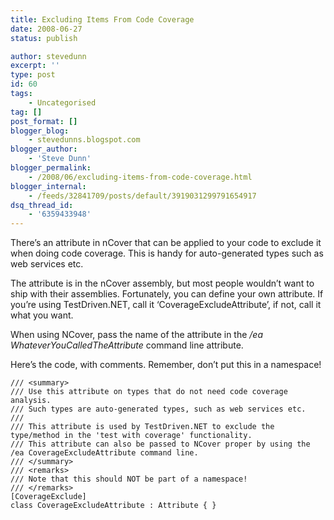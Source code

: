 ```yaml
---
title: Excluding Items From Code Coverage
date: 2008-06-27
status: publish

author: stevedunn
excerpt: ''
type: post
id: 60
tags:
    - Uncategorised
tag: []
post_format: []
blogger_blog:
    - stevedunns.blogspot.com
blogger_author:
    - 'Steve Dunn'
blogger_permalink:
    - /2008/06/excluding-items-from-code-coverage.html
blogger_internal:
    - /feeds/32841709/posts/default/3919031299791654917
dsq_thread_id:
    - '6359433948'
---
```


There’s an attribute in nCover that can be applied to your code to exclude it when doing code coverage. This is handy for auto-generated types such as web services etc.

The attribute is in the nCover assembly, but most people wouldn’t want to ship with their assemblies. Fortunately, you can define your own attribute. If you’re using TestDriven.NET, call it ‘CoverageExcludeAttribute’, if not, call it what you want.

When using NCover, pass the name of the attribute in the */ea WhateverYouCalledTheAttribute* command line attribute.

Here’s the code, with comments. Remember, don’t put this in a namespace!

```
/// <summary> 
/// Use this attribute on types that do not need code coverage analysis. 
/// Such types are auto-generated types, such as web services etc. 
/// 
/// This attribute is used by TestDriven.NET to exclude the type/method in the 'test with coverage' functionality. 
/// This attribute can also be passed to NCover proper by using the /ea CoverageExcludeAttribute command line. 
/// </summary> 
/// <remarks> 
/// Note that this should NOT be part of a namespace! 
/// </remarks> 
[CoverageExclude] 
class CoverageExcludeAttribute : Attribute { } 
```
